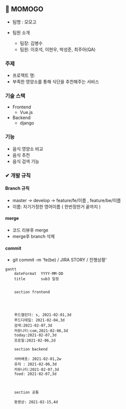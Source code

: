 ## 🥄 MOMOGO



- 팀명 : 모모고

- 팀원 소개

  - 팀장:  김병수
  - 팀원:  이호석, 이현우, 박성준, 최주아(QA)

  

### 주제

- 프로젝트 명:  
- 부족한 영양소를 통해 식단을 추천해주는 서비스



### 기술 스택

- Frontend
  - Vue.js 
- Backend
  - django

### 기능

- 음식 영양소 비교
- 음식 추천
- 음식 검색 기능



### ✔ 개발 규칙

#### Branch 규칙

-  master -> develop -> feature/fe/이름 , feature/be/이름
-  이름: 자기가정한 영어이름 ( 한번정한거 끝까지 )

  

#### merge

- 코드 리뷰후 merge 
- merge후 branch 삭제



#### commit

- git commit -m 'fe(be) / JIRA STORY / 진행상황'



```mermaid
gantt
    dateFormat  YYYY-MM-DD
    title       sub3 일정
   
	
    section frontend
    
    
    
    
    푸드캘린더: s, 2021-02-01,3d
    푸드디테일: 2021-02-04,3d
    검색:2021-02-07,3d
    커뮤니티:com,2021-02-06,3d
    today:2021-02-07,3d
    프로필:2021-02-06,2d
    
    section backend
	
    서버배포: 2021-02-01,2w
    유저 : 2021-02-06,3d
    커뮤니티:2021-02-07,3d
    food: 2021-02-07,3d
    
    
    
    section 공통
	
    동영상: 2021-02-15,4d
    
    
    
	
    
    
	
    
    
  
    
  
```















